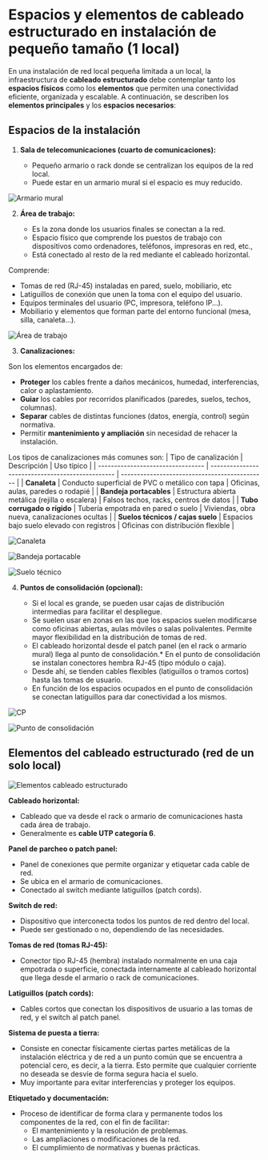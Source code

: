 # Espacios y elementos de cableado estructurado en instalación de pequeño tamaño (1 local)

En una instalación de red local pequeña limitada a un local, la infraestructura de **cableado estructurado** debe contemplar tanto los **espacios físicos** como los **elementos** que permiten una conectividad eficiente, organizada y escalable. A continuación, se describen los **elementos principales** y los **espacios necesarios**:

## Espacios de la instalación

1. **Sala de telecomunicaciones (cuarto de comunicaciones):**

   * Pequeño armario o rack donde se centralizan los equipos de la red local.
   * Puede estar en un armario mural si el espacio es muy reducido.

![Armario mural](img/armario_telecomunicaciones.png)

2. **Área de trabajo:**

   * Es la zona donde los usuarios finales se conectan a la red. 
   * Espacio físico que comprende los puestos de trabajo con dispositivos como ordenadores, teléfonos, impresoras en red, etc., 
   * Está conectado al resto de la red mediante el cableado horizontal.

Comprende:

   * Tomas de red (RJ-45) instaladas en pared, suelo, mobiliario, etc
   * Latiguillos de conexión que unen la toma con el equipo del usuario.
   * Equipos terminales del usuario (PC, impresora, teléfono IP...).
   * Mobiliario y elementos que forman parte del entorno funcional (mesa, silla, canaleta...).

![Área de trabajo](img/area_trabajo.png)

3. **Canalizaciones:**

Son los elementos encargados de: 

* **Proteger** los cables frente a daños mecánicos, humedad, interferencias, calor o aplastamiento.
* **Guiar** los cables por recorridos planificados (paredes, suelos, techos, columnas).
* **Separar** cables de distintas funciones (datos, energía, control) según normativa.
* Permitir **mantenimiento y ampliación** sin necesidad de rehacer la instalación.

Los tipos de canalizaciones más comunes son: 
| Tipo de canalización              | Descripción                                      | Uso típico                                    |
| --------------------------------- | ------------------------------------------------ | --------------------------------------------- |
| **Canaleta**                      | Conducto superficial de PVC o metálico con tapa  | Oficinas, aulas, paredes o rodapié            |
| **Bandeja portacables**           | Estructura abierta metálica (rejilla o escalera) | Falsos techos, racks, centros de datos        |
| **Tubo corrugado o rígido**       | Tubería empotrada en pared o suelo               | Viviendas, obra nueva, canalizaciones ocultas |
| **Suelos técnicos / cajas suelo** | Espacios bajo suelo elevado con registros        | Oficinas con distribución flexible            |

![Canaleta](img/canaleta_elementos.png)

![Bandeja portacable](img/bandejas_portacable.png)

![Suelo técnico](img/suelo_tecnico.png)

4. **Puntos de consolidación (opcional):**

   * Si el local es grande, se pueden usar cajas de distribución intermedias para facilitar el despliegue.
   * Se suelen usar en zonas en las que los espacios suelen modificarse como oficinas abiertas, aulas móviles o salas polivalentes. Permite mayor flexibilidad en la distribución de tomas de red.
   * El cableado horizontal desde el patch panel (en el rack o armario mural) llega al punto de consolidación.* En el punto de consolidación se instalan conectores hembra RJ-45 (tipo módulo o caja).
   * Desde ahí, se tienden cables flexibles (latiguillos o tramos cortos) hasta las tomas de usuario.
   * En función de los espacios ocupados en el punto de consolidación se conectan latiguillos para dar conectividad a los mismos.

![CP](img/cp.jpg)

![Punto de consolidación](img/punto_consolidacion.png)

##  Elementos del cableado estructurado (red de un solo local)

![Elementos cableado estructurado](img/elementos_ce.png)

**Cableado horizontal:**

   * Cableado que va desde el rack o armario de comunicaciones hasta cada área de trabajo.
   * Generalmente es **cable UTP categoría 6**.

**Panel de parcheo o patch panel:**

   * Panel de conexiones que permite organizar y etiquetar cada cable de red.
   * Se ubica en el armario de comunicaciones.
   * Conectado al switch mediante latiguillos (patch cords).

**Switch de red:**

   * Dispositivo que interconecta todos los puntos de red dentro del local.
   * Puede ser gestionado o no, dependiendo de las necesidades.

**Tomas de red (tomas RJ-45):**

   * Conector tipo RJ-45 (hembra) instalado normalmente en una caja empotrada o superficie, conectada internamente al cableado horizontal que llega desde el armario o rack de comunicaciones.

**Latiguillos (patch cords):**

   * Cables cortos que conectan los dispositivos de usuario a las tomas de red, y el switch al patch panel.

**Sistema de puesta a tierra:**

   * Consiste en conectar físicamente ciertas partes metálicas de la instalación eléctrica y de red a un punto común que se encuentra a potencial cero, es decir, a la tierra. Esto permite que cualquier corriente no deseada se desvíe de forma segura hacia el suelo.
   * Muy importante para evitar interferencias y proteger los equipos.

**Etiquetado y documentación:**

   * Proceso de identificar de forma clara y permanente todos los componentes de la red, con el fin de facilitar:
     - El mantenimiento y la resolución de problemas.
     - Las ampliaciones o modificaciones de la red.
     - El cumplimiento de normativas y buenas prácticas.

